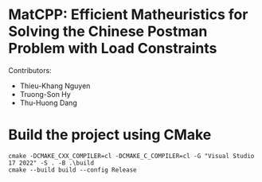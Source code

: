 # MatCPP: Efficient Matheuristics for Solving the Chinese Postman Problem with Load Constraints

Contributors:
* Thieu-Khang Nguyen
* Truong-Son Hy
* Thu-Huong Dang

# Build the project using CMake
```
cmake -DCMAKE_CXX_COMPILER=cl -DCMAKE_C_COMPILER=cl -G "Visual Studio 17 2022" -S . -B .\build
cmake --build build --config Release
```
